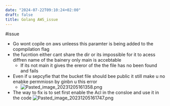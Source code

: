 ```yaml
---
date: "2024-07-22T09:10:24+02:00"
draft: false
title: Golang AWS_issue
---
```


#issue 

-   Go wont copile on aws unleess this paramter is being added to the
    copmpilation flag
-   the fucntion either cant share the dir or its impossible for it to
    acess diffren name of the bainery only main is accebtable
    -   If its not main it gives the ereror of the the file has no been
        found and fails
-   Even if u sepcyfie that the bucket file should bee public it still
    make u no enabke permmiosn by ginbn u this error
    -   ![Pasted_image_20231205161358.png](/Notes/Pasted_image_20231205161358.png "fig:")
-   The way to fix is to set first enable the Acl in the consloe and use
    it in the code
    ![Pasted_image_20231205161747.png](/Notes/Pasted_image_20231205161747.png)
